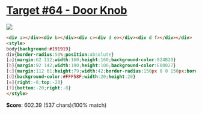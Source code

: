 # [Target #64 - Door Knob](https://cssbattle.dev/play/64)

![](https://cssbattle.dev/targets/64.png)

```HTML
<div a></div><div b></div><div c><div d e></div><div d f></div></div>
<style>
body{background:#191919}
div{border-radius:50%;position:absolute}
[a]{margin:62 112;width:160;height:160;background-color:824B20}
[b]{margin:92 142;width:100;height:100;background-color:E08027}
[c]{margin:112 61;height:79;width:42;border-radius:150px 0 0 150px;border:20px solid #FFF58F; border-width:20 0 20 20;transform:translate(100px) rotate(-90deg)}
[d]{background-color:#FFF58F;width:20;height:20}
[e]{right:-8;top:-20}
[f]{bottom:-20;right:-8}
</style>
```

**Score**: 602.39 (537 chars)(100% match)

